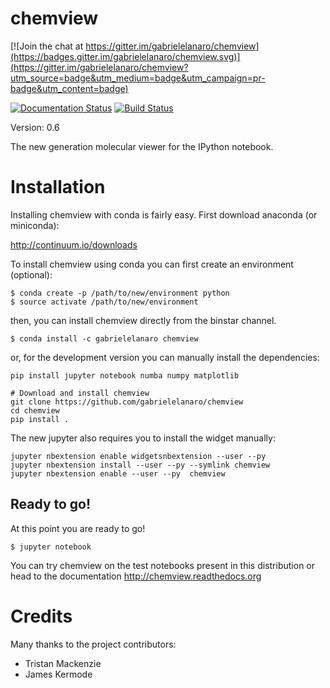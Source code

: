 # chemview

[![Join the chat at https://gitter.im/gabrielelanaro/chemview](https://badges.gitter.im/gabrielelanaro/chemview.svg)](https://gitter.im/gabrielelanaro/chemview?utm_source=badge&utm_medium=badge&utm_campaign=pr-badge&utm_content=badge)

[![Documentation Status](https://readthedocs.org/projects/chemview/badge/?version=latest)](https://readthedocs.org/projects/chemview/?badge=latest)
[![Build Status](https://travis-ci.org/gabrielelanaro/chemview.svg?branch=master)](https://travis-ci.org/gabrielelanaro/chemview)

Version: 0.6

The new generation molecular viewer for the IPython notebook.


# Installation

Installing chemview with conda is fairly easy. First download anaconda (or miniconda):

http://continuum.io/downloads

To install chemview using conda you can first create an environment (optional):

    $ conda create -p /path/to/new/environment python
    $ source activate /path/to/new/environment

then, you can install chemview directly from the binstar channel.

    $ conda install -c gabrielelanaro chemview

or, for the development version you can manually install the dependencies:

    pip install jupyter notebook numba numpy matplotlib

    # Download and install chemview
    git clone https://github.com/gabrielelanaro/chemview
    cd chemview
    pip install .

The new jupyter also requires you to install the widget manually:

    jupyter nbextension enable widgetsnbextension --user --py
    jupyter nbextension install --user --py --symlink chemview
    jupyter nbextension enable --user --py  chemview

## Ready to go!

At this point you are ready to go!

    $ jupyter notebook

You can try chemview on the test notebooks present in this distribution or head to the documentation
http://chemview.readthedocs.org


# Credits

Many thanks to the project contributors:

- Tristan Mackenzie
- James Kermode
